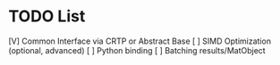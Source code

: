 # TODO List

[V] Common Interface via CRTP or Abstract Base
[ ] SIMD Optimization (optional, advanced)
[ ] Python binding
[ ] Batching results/MatObject